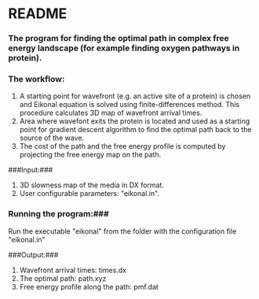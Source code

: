 # README #

### The program for finding the optimal path in  complex free energy landscape (for example finding oxygen pathways in protein). ###

### The workflow: ###
1. A starting point for wavefront (e.g. an active site of a protein) is chosen and Eikonal equation is solved using finite-differences method. This procedure calculates 3D map of wavefront arrival times.
2. Area where wavefont exits the protein is located and used as a starting point for gradient descent algorithm to find the optimal path back to the 
source of the wave.  
3. The cost of the path and the free energy profile is computed by projecting the free energy map on the path.

###Input:###
 1. 3D slowness map of the media in DX format. 
 2. User configurable parameters: "eikonal.in".

### Running the program:###
Run the executable "eikonal" from the folder with the configuration file "eikonal.in"

###Output:###
1. Wavefront arrival times: times.dx
2. The optimal path: path.xyz
3. Free energy profile along the path: pmf.dat
